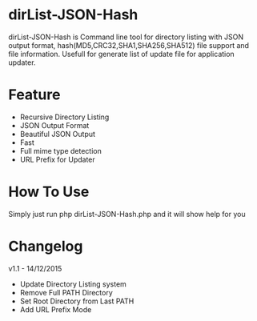 # dirList-JSON-Hash
dirList-JSON-Hash is Command line tool for directory listing with JSON output format, hash(MD5,CRC32,SHA1,SHA256,SHA512) file support and file information. Usefull for generate list of update file for application updater.

# Feature
* Recursive Directory Listing
* JSON Output Format
* Beautiful JSON Output
* Fast
* Full mime type detection
* URL Prefix for Updater

# How To Use
Simply just run php dirList-JSON-Hash.php and it will show help for you

# Changelog

v1.1 - 14/12/2015
- Update Directory Listing system
- Remove Full PATH Directory
- Set Root Directory from Last PATH
- Add URL Prefix Mode

